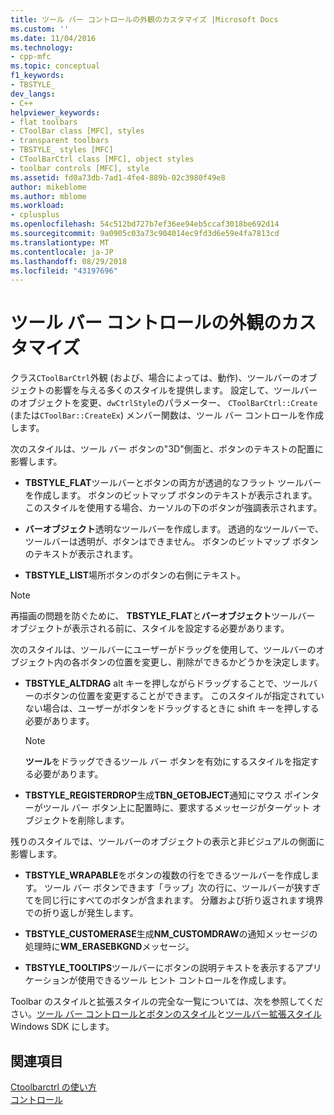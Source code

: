 ```yaml
---
title: ツール バー コントロールの外観のカスタマイズ |Microsoft Docs
ms.custom: ''
ms.date: 11/04/2016
ms.technology:
- cpp-mfc
ms.topic: conceptual
f1_keywords:
- TBSTYLE_
dev_langs:
- C++
helpviewer_keywords:
- flat toolbars
- CToolBar class [MFC], styles
- transparent toolbars
- TBSTYLE_ styles [MFC]
- CToolBarCtrl class [MFC], object styles
- toolbar controls [MFC], style
ms.assetid: fd0a73db-7ad1-4fe4-889b-02c3980f49e8
author: mikeblome
ms.author: mblome
ms.workload:
- cplusplus
ms.openlocfilehash: 54c512bd727b7ef36ee94eb5ccaf3018be692d14
ms.sourcegitcommit: 9a0905c03a73c904014ec9fd3d6e59e4fa7813cd
ms.translationtype: MT
ms.contentlocale: ja-JP
ms.lasthandoff: 08/29/2018
ms.locfileid: "43197696"
---
```

# <a name="customizing-the-appearance-of-a-toolbar-control"></a>ツール バー コントロールの外観のカスタマイズ
クラス`CToolBarCtrl`外観 (および、場合によっては、動作)、ツールバーのオブジェクトの影響を与える多くのスタイルを提供します。 設定して、ツールバーのオブジェクトを変更、`dwCtrlStyle`のパラメーター、 `CToolBarCtrl::Create` (または`CToolBar::CreateEx`) メンバー関数は、ツール バー コントロールを作成します。  
  
 次のスタイルは、ツール バー ボタンの"3D"側面と、ボタンのテキストの配置に影響します。  
  
-   **TBSTYLE_FLAT**ツールバーとボタンの両方が透過的なフラット ツールバーを作成します。 ボタンのビットマップ ボタンのテキストが表示されます。 このスタイルを使用する場合、カーソルの下のボタンが強調表示されます。  
  
-   **バーオブジェクト**透明なツールバーを作成します。 透過的なツールバーで、ツールバーは透明が、ボタンはできません。 ボタンのビットマップ ボタンのテキストが表示されます。  
  
-   **TBSTYLE_LIST**場所ボタンのボタンの右側にテキスト。  
  
> [!NOTE]
>  再描画の問題を防ぐために、 **TBSTYLE_FLAT**と**バーオブジェクト**ツールバー オブジェクトが表示される前に、スタイルを設定する必要があります。  
  
 次のスタイルは、ツールバーにユーザーがドラッグを使用して、ツールバーのオブジェクト内の各ボタンの位置を変更し、削除ができるかどうかを決定します。  
  
-   **TBSTYLE_ALTDRAG** alt キーを押しながらドラッグすることで、ツールバーのボタンの位置を変更することができます。 このスタイルが指定されていない場合は、ユーザーがボタンをドラッグするときに shift キーを押しする必要があります。  
  
    > [!NOTE]
    >  **ツール**をドラッグできるツール バー ボタンを有効にするスタイルを指定する必要があります。  
  
-   **TBSTYLE_REGISTERDROP**生成**TBN_GETOBJECT**通知にマウス ポインターがツール バー ボタン上に配置時に、要求するメッセージがターゲット オブジェクトを削除します。  
  
 残りのスタイルでは、ツールバーのオブジェクトの表示と非ビジュアルの側面に影響します。  
  
-   **TBSTYLE_WRAPABLE**をボタンの複数の行をできるツールバーを作成します。 ツール バー ボタンできます「ラップ」次の行に、ツールバーが狭すぎてを同じ行にすべてのボタンが含まれます。 分離および折り返されます境界での折り返しが発生します。  
  
-   **TBSTYLE_CUSTOMERASE**生成**NM_CUSTOMDRAW**の通知メッセージの処理時に**WM_ERASEBKGND**メッセージ。  
  
-   **TBSTYLE_TOOLTIPS**ツールバーにボタンの説明テキストを表示するアプリケーションが使用できるツール ヒント コントロールを作成します。  
  
 Toolbar のスタイルと拡張スタイルの完全な一覧については、次を参照してください。[ツール バー コントロールとボタンのスタイル](/windows/desktop/Controls/toolbar-control-and-button-styles)と[ツールバー拡張スタイル](/windows/desktop/Controls/toolbar-extended-styles)Windows SDK にします。  
  
## <a name="see-also"></a>関連項目  
 [Ctoolbarctrl の使い方](../mfc/using-ctoolbarctrl.md)   
 [コントロール](../mfc/controls-mfc.md)

